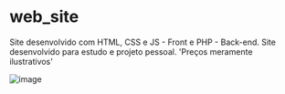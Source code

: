 # web_site

Site desenvolvido com HTML, CSS e JS - Front e PHP - Back-end. Site desenvolvido para estudo e projeto pessoal. 'Preços meramente ilustrativos'

![image](https://user-images.githubusercontent.com/57403088/189205122-51e55953-6880-4bad-a984-13d5c9591f87.png)

